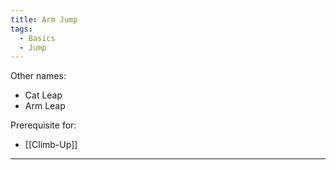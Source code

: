 ```yaml
---
title: Arm Jump
tags:
  - Basics
  - Jump
---
```

Other names:
* Cat Leap
* Arm Leap

Prerequisite for: 
* [[Climb-Up]]

---